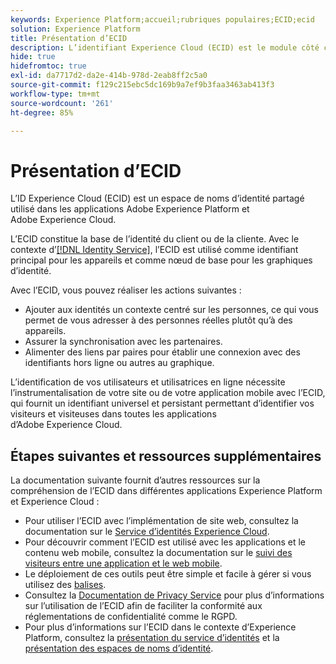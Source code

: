 ```yaml
---
keywords: Experience Platform;accueil;rubriques populaires;ECID;ecid
solution: Experience Platform
title: Présentation d’ECID
description: L’identifiant Experience Cloud (ECID) est le module côté client qui permet d’accéder à la gestion des identités et qui remplit trois fonctions principales.
hide: true
hidefromtoc: true
exl-id: da7717d2-da2e-414b-978d-2eab8ff2c5a0
source-git-commit: f129c215ebc5dc169b9a7ef9b3faa3463ab413f3
workflow-type: tm+mt
source-wordcount: '261'
ht-degree: 85%

---
```


# Présentation d’ECID

L’ID Experience Cloud (ECID) est un espace de noms d’identité partagé utilisé dans les applications Adobe Experience Platform et Adobe Experience Cloud.

L’ECID constitue la base de l’identité du client ou de la cliente. Avec le contexte d’[[!DNL Identity Service]](../home.md), l’ECID est utilisé comme identifiant principal pour les appareils et comme nœud de base pour les graphiques d’identité.

Avec l’ECID, vous pouvez réaliser les actions suivantes :

* Ajouter aux identités un contexte centré sur les personnes, ce qui vous permet de vous adresser à des personnes réelles plutôt qu’à des appareils.
* Assurer la synchronisation avec les partenaires.
* Alimenter des liens par paires pour établir une connexion avec des identifiants hors ligne ou autres au graphique.

L’identification de vos utilisateurs et utilisatrices en ligne nécessite l’instrumentalisation de votre site ou de votre application mobile avec l’ECID, qui fournit un identifiant universel et persistant permettant d’identifier vos visiteurs et visiteuses dans toutes les applications d’Adobe Experience Cloud.

## Étapes suivantes et ressources supplémentaires

La documentation suivante fournit d’autres ressources sur la compréhension de l’ECID dans différentes applications Experience Platform et Experience Cloud :

* Pour utiliser l’ECID avec l’implémentation de site web, consultez la documentation sur le [Service d’identités Experience Cloud](https://experienceleague.adobe.com/docs/id-service/using/home.html?lang=fr).
* Pour découvrir comment l’ECID est utilisé avec les applications et le contenu web mobile, consultez la documentation sur le [suivi des visiteurs entre une application et le web mobile](https://experienceleague.adobe.com/docs/mobile-services/ios/sdk-reference-ios/hybrid-app.html#sdk-reference-ios).
* Le déploiement de ces outils peut être simple et facile à gérer si vous utilisez des [balises](../../tags/home.md).
* Consultez la [Documentation de Privacy Service](../../privacy-service/identity-data.md) pour plus d’informations sur l’utilisation de l’ECID afin de faciliter la conformité aux réglementations de confidentialité comme le RGPD.
* Pour plus d’informations sur l’ECID dans le contexte d’Experience Platform, consultez la [présentation du service d’identités](../home.md) et la [présentation des espaces de noms d’identité](./namespaces.md).